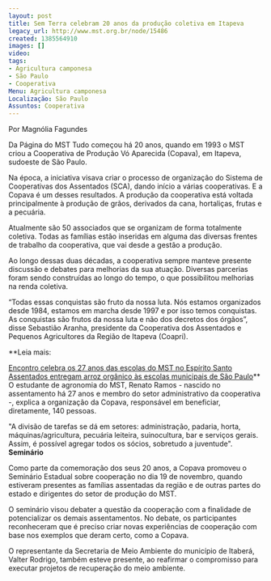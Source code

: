 ```yaml
---
layout: post
title: Sem Terra celebram 20 anos da produção coletiva em Itapeva
legacy_url: http://www.mst.org.br/node/15486
created: 1385564910
images: []
video: 
tags:
- Agricultura camponesa
- São Paulo
- Cooperativa
Menu: Agricultura camponesa
Localização: São Paulo
Assuntos: Cooperativa
---
```



Por Magnólia Fagundes

Da Página do MST
Tudo começou há 20 anos, quando em 1993 o MST criou a Cooperativa de Produção Vó Aparecida (Copava), em Itapeva, sudoeste de São Paulo.  

Na época, a iniciativa visava criar o processo de organização do Sistema de Cooperativas dos Assentados (SCA), dando início a várias cooperativas. E a Copava é um desses resultados.
A produção da cooperativa está voltada principalmente à produção de grãos, derivados da cana, hortaliças, frutas e a pecuária.


Atualmente são 50 associados que se organizam de forma totalmente coletiva. Todas as famílias estão inseridas em alguma das diversas frentes de trabalho da cooperativa, que vai desde a gestão a produção.    

Ao longo dessas duas décadas, a cooperativa sempre manteve presente discussão e debates para melhorias da sua atuação. Diversas parcerias foram sendo construídas ao longo do tempo, o que possibilitou melhorias na renda coletiva.  

“Todas essas conquistas são fruto da nossa luta. Nós estamos organizados desde 1984, estamos em marcha desde 1997 e por isso temos conquistas. As conquistas são frutos da nossa luta e não dos decretos dos órgãos”, disse Sebastião Aranha, presidente da Cooperativa dos Assentados e Pequenos Agricultores da Região de Itapeva (Coapri).


**Leia mais:

[Encontro celebra os 27 anos das escolas do MST no Espírito Santo](http://www.mst.org.br/node/15484)
[Assentados entregam arroz orgânico às escolas municipais de São Paulo](http://www.mst.org.br/node/15466)**
O estudante de agronomia do MST, Renato Ramos - nascido no assentamento há 27 anos e membro do setor administrativo da cooperativa -, explica a organização da Copava, responsável em beneficiar, diretamente, 140 pessoas.    

"A divisão de tarefas se dá em setores: administração, padaria, horta, máquinas/agricultura, pecuária leiteira, suinocultura, bar e serviços gerais. Assim, é possível agregar todos os sócios, sobretudo a juventude".
**Seminário**  

Como parte da comemoração dos seus 20 anos, a Copava promoveu o Seminário Estadual sobre cooperação no dia 19 de novembro, quando estiveram presentes as famílias assentadas da região e de outras partes do estado e dirigentes do setor de produção do MST.  

O seminário visou debater a questão da cooperação com a finalidade de potencializar os demais assentamentos. No debate, os participantes reconheceram que é preciso criar novas experiências de cooperação com base nos exemplos que deram certo, como a Copava.  

O representante da Secretaria de Meio Ambiente do município de Itaberá, Valter Rodrigo, também esteve presente, ao reafirmar o compromisso para executar projetos de recuperação do meio ambiente.
 

